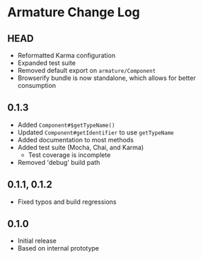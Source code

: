 # Armature Change Log

## HEAD
- Reformatted Karma configuration
- Expanded test suite
- Removed default export on `armature/Component`
- Browserify bundle is now standalone, which allows for better consumption

## 0.1.3
- Added `Component#$getTypeName()`
- Updated `Component#getIdentifier` to use `getTypeName`
- Added documentation to most methods
- Added test suite (Mocha, Chai, and Karma)
	- Test coverage is incomplete
- Removed 'debug' build path

## 0.1.1, 0.1.2
- Fixed typos and build regressions

## 0.1.0
- Initial release
- Based on internal prototype